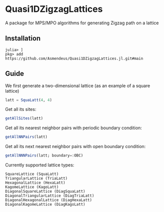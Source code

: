 # Quasi1DZigzagLattices

A package for MPS/MPO algorithms for generating Zigzag path on a lattice

## Installation

```
julia> ]
pkg> add https://github.com/Asmendeus/Quasi1DZigzagLattices.jl.git#main
```

## Guide

We first generate a two-dimensional lattice (as an example of a square lattice)

```julia
latt = SquaLatt(4, 4)
```

Get all its sites:

```julia
getAllSites(latt)
```

Get all its nearest neighbor pairs with periodic boundary condition:

```julia
getAllNNPairs(latt)
```

Get all its next nearest neighbor pairs with open boundary condition:

```julia
getAllNNNPairs(latt; boundary=:OBC)
```

Currently supported lattice types:

```
SquareLattice (SquaLatt)
TriangularLattice (TriaLatt)
HexagonalLattice (HexaLatt)
KagomeLattice (KagoLatt)
DiagonalSquareLattice (DiagSquaLatt)
DiagonalTriangularLattice (DiagTriaLatt)
DiagonalHexagonalLattice (DiagHexaLatt)
DiagonalKagomeLattice (DiagKagoLatt)
```
